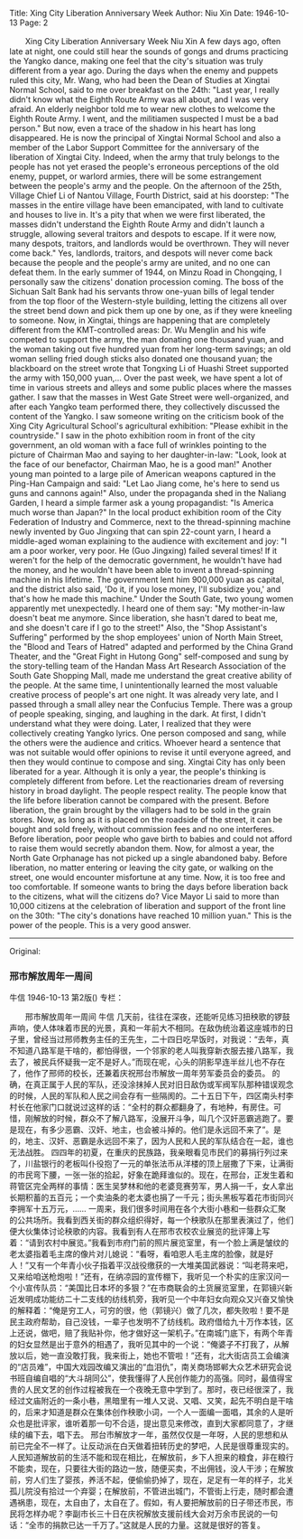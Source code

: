 Title: Xing City Liberation Anniversary Week
Author: Niu Xin
Date: 1946-10-13
Page: 2

　　Xing City Liberation Anniversary Week
    Niu Xin
    A few days ago, often late at night, one could still hear the sounds of gongs and drums practicing the Yangko dance, making one feel that the city's situation was truly different from a year ago. During the days when the enemy and puppets ruled this city, Mr. Wang, who had been the Dean of Studies at Xingtai Normal School, said to me over breakfast on the 24th: "Last year, I really didn't know what the Eighth Route Army was all about, and I was very afraid. An elderly neighbor told me to wear new clothes to welcome the Eighth Route Army. I went, and the militiamen suspected I must be a bad person." But now, even a trace of the shadow in his heart has long disappeared. He is now the principal of Xingtai Normal School and also a member of the Labor Support Committee for the anniversary of the liberation of Xingtai City.
    Indeed, when the army that truly belongs to the people has not yet erased the people's erroneous perceptions of the old enemy, puppet, or warlord armies, there will be some estrangement between the people's army and the people. On the afternoon of the 25th, Village Chief Li of Nantou Village, Fourth District, said at his doorstep: "The masses in the entire village have been emancipated, with land to cultivate and houses to live in. It's a pity that when we were first liberated, the masses didn't understand the Eighth Route Army and didn't launch a struggle, allowing several traitors and despots to escape. If it were now, many despots, traitors, and landlords would be overthrown. They will never come back." Yes, landlords, traitors, and despots will never come back because the people and the people's army are united, and no one can defeat them.
    In the early summer of 1944, on Minzu Road in Chongqing, I personally saw the citizens' donation procession coming. The boss of the Sichuan Salt Bank had his servants throw one-yuan bills of legal tender from the top floor of the Western-style building, letting the citizens all over the street bend down and pick them up one by one, as if they were kneeling to someone. Now, in Xingtai, things are happening that are completely different from the KMT-controlled areas: Dr. Wu Menglin and his wife competed to support the army, the man donating one thousand yuan, and the woman taking out five hundred yuan from her long-term savings; an old woman selling fried dough sticks also donated one thousand yuan; the blackboard on the street wrote that Tongxing Li of Huashi Street supported the army with 150,000 yuan,...
    Over the past week, we have spent a lot of time in various streets and alleys and some public places where the masses gather. I saw that the masses in West Gate Street were well-organized, and after each Yangko team performed there, they collectively discussed the content of the Yangko. I saw someone writing on the criticism book of the Xing City Agricultural School's agricultural exhibition: "Please exhibit in the countryside." I saw in the photo exhibition room in front of the city government, an old woman with a face full of wrinkles pointing to the picture of Chairman Mao and saying to her daughter-in-law: "Look, look at the face of our benefactor, Chairman Mao, he is a good man!" Another young man pointed to a large pile of American weapons captured in the Ping-Han Campaign and said: "Let Lao Jiang come, he's here to send us guns and cannons again!" Also, under the propaganda shed in the Naliang Garden, I heard a simple farmer ask a young propagandist: "Is America much worse than Japan?" In the local product exhibition room of the City Federation of Industry and Commerce, next to the thread-spinning machine newly invented by Guo Jingxing that can spin 22-count yarn, I heard a middle-aged woman explaining to the audience with excitement and joy: "I am a poor worker, very poor. He (Guo Jingxing) failed several times! If it weren't for the help of the democratic government, he wouldn't have had the money, and he wouldn't have been able to invent a thread-spinning machine in his lifetime. The government lent him 900,000 yuan as capital, and the district also said, 'Do it, if you lose money, I'll subsidize you,' and that's how he made this machine." Under the South Gate, two young women apparently met unexpectedly. I heard one of them say: "My mother-in-law doesn't beat me anymore. Since liberation, she hasn't dared to beat me, and she doesn't care if I go to the street!" Also, the "Shop Assistant's Suffering" performed by the shop employees' union of North Main Street, the "Blood and Tears of Hatred" adapted and performed by the China Grand Theater, and the "Great Fight in Hutong Gong" self-composed and sung by the story-telling team of the Handan Mass Art Research Association of the South Gate Shopping Mall, made me understand the great creative ability of the people. At the same time, I unintentionally learned the most valuable creative process of people's art one night. It was already very late, and I passed through a small alley near the Confucius Temple. There was a group of people speaking, singing, and laughing in the dark. At first, I didn't understand what they were doing. Later, I realized that they were collectively creating Yangko lyrics. One person composed and sang, while the others were the audience and critics. Whoever heard a sentence that was not suitable would offer opinions to revise it until everyone agreed, and then they would continue to compose and sing.
    Xingtai City has only been liberated for a year. Although it is only a year, the people's thinking is completely different from before. Let the reactionaries dream of reversing history in broad daylight. The people respect reality. The people know that the life before liberation cannot be compared with the present. Before liberation, the grain brought by the villagers had to be sold in the grain stores. Now, as long as it is placed on the roadside of the street, it can be bought and sold freely, without commission fees and no one interferes. Before liberation, poor people who gave birth to babies and could not afford to raise them would secretly abandon them. Now, for almost a year, the North Gate Orphanage has not picked up a single abandoned baby. Before liberation, no matter entering or leaving the city gate, or walking on the street, one would encounter misfortune at any time. Now, it is too free and too comfortable. If someone wants to bring the days before liberation back to the citizens, what will the citizens do? Vice Mayor Li said to more than 10,000 citizens at the celebration of liberation and support of the front line on the 30th: "The city's donations have reached 10 million yuan." This is the power of the people. This is a very good answer.



<hr /> 

Original: 


### 邢市解放周年一周间
牛信
1946-10-13
第2版()
专栏：

　　邢市解放周年一周间
    牛信
    几天前，往往在深夜，还能听见练习扭秧歌的锣鼓声响，使人体味着市民的光景，真和一年前大不相同。在敌伪统治着这座城市的日子里，曾经当过邢师教务主任的王先生，二十四日吃早饭时，对我说：“去年，真不知道八路军是干啥的，都怕得很，一个邻家的老人叫我穿新衣服去接八路军，我去了，被民兵怀疑我一定不是好人。”而现在呢，心头的阴影早连半丝儿也不存在了，他作了邢师的校长，还兼着庆祝邢台市解放一周年劳军委员会的委员。
    的确，在真正属于人民的军队，还没涂抹掉人民对旧日敌伪或军阀军队那种错误观念的时候，人民的军队和人民之间会存有一些隔阂的。二十五日下午，四区南头村李村长在他家门口就说过这样的话：“全村的群众都翻身了，有地种，有房住。可惜，刚解放的时候，群众不了解八路军，没展开斗争，叫几个汉奸恶霸逃跑了。要是现在，有多少恶霸、汉奸、地主，也会被斗掉的。他们是永远回不来了”。是的，地主、汉奸、恶霸是永远回不来了，因为人民和人民的军队结合在一起，谁也无法战胜。
    四四年的初夏，在重庆的民族路，我亲眼看见市民们的募捐行列过来了，川盐银行的老板叫仆役抱了一元的单张法币从洋楼的顶上层撒了下来，让满街的市民弯下腰，一张一张的拾起，好象在跪拜谁似的。现在，在邢台，正发生着和蒋管区完全两样的事情：医生吴梦林和他的老婆竞赛劳军，男人捐一千，女人拿出长期积蓄的五百元；一个卖油条的老太婆也捐了一千元；街头黑板写着花市街同兴李拥军十五万元，……
    一周来，我们很多时间用在各个大街小巷和一些群众汇聚的公共场所。我看到西关街的群众组织得好，每一个秧歌队在那里表演过了，他们便大伙集体讨论秧歌的内容。我看到有人在邢市农校农业展览的批评簿上写着：“请到农村中展览。”我看到市府门前的照片展览室里，有一个脸上满是皱纹的老太婆指着毛主席的像片对儿媳说：“看呀，看咱恩人毛主席的脸像，就是好人！”又有一个年青小伙子指着平汉战役缴获的一大堆美国武器说：“叫老蒋来吧，又来给咱送枪炮啦！”还有，在纳凉园的宣传棚下，我听见一个朴实的庄家汉问一个小宣传队员：“美国比日本坏的多狠？”在市商联会的土货展览室里，在郭镜兴新近发明成功能纺二十二支线的纺线机旁，我听见一个中年妇女向观众又兴奋又愉快的解释着：“俺是穷工人，可穷的很，他（郭镜兴）做了几次，都失败啦！要不是民主政府帮助，自己没钱，一辈子也发明不了纺线机。政府借给九十万作本钱，区上还说，做吧，赔了我贴补你，他才做好这一架机子。”在南城门底下，有两个年青的妇女显然是出于意外的相遇了，我听见其中的一个说：“俺婆子不打我了，从解放以后，她一直没敢打我，我来街上，她也不管啦！”还有，北大街店员工会编演的“店员难”，中国大戏园改编又演出的“血泪仇”，南关商场邯郸大众艺术研究会说书班自编自唱的“大斗胡同公”，使我懂得了人民创作能力的高强。同时，最值得宝贵的人民文艺的创作过程被我在一个夜晚无意中学到了。那时，夜已经很深了，我经过文庙附近的一条小巷，黑暗里有一堆人又说、又唱、又笑，起先不明白是干啥的，后来才知道是群众在集体创作秧歌小词，一个人一面编一面唱，其余的人是听众也是批评家，谁听着那一句不合适，提出意见来修改，直到大家都同意了，才继续的编下去，唱下去。
    邢台市解放才一年，虽然仅仅是一年呀，人民的思想和从前已完全不一样了。让反动派在白天做着扭转历史的梦吧，人民是很尊重现实的。人民知道解放前的生活不能和现在相比，在解放前，乡下人担来的粮食，非在粮行不能卖，现在，只要往大街的路边一放，随便买卖，不出佣钱，没人干涉；在解放前，穷人们生了婴孩，养活不起，便偷偷扔掉了，现在，足足有一年的样子，北关孤儿院没有拾过一个弃婴；在解放前，不管进出城门，不管街上行走，随时都会遭遇祸患，现在，太自由了，太自在了。假如，有人要把解放前的日子带还市民，市民将怎样办呢？李副市长三十日在庆祝解放支援前线大会对万余市民说的一句话：“全市的捐款已达一千万了。”这就是人民的力量。这就是很好的答复。
